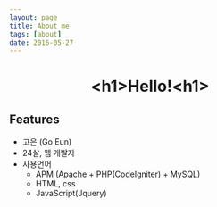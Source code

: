 ```yaml
---
layout: page
title: About me
tags: [about]
date: 2016-05-27
---
```

    
<center><h1>&lt;h1&gt;Hello!&lt;h1&gt;</h1></center>

## Features
* 고은 (Go Eun)
* 24살, 웹 개발자
* 사용언어
	- APM (Apache + PHP(CodeIgniter) + MySQL)
	- HTML, css
	- JavaScript(Jquery)

